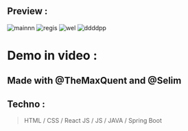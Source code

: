 ## Preview :
![mainnn](https://user-images.githubusercontent.com/110362553/206735475-76f8b16d-313e-40bd-9c90-52857a238150.png)
![regis](https://user-images.githubusercontent.com/110362553/206735465-1fb4521c-5358-4157-adb5-5f0f8f4df587.png)
![wel](https://user-images.githubusercontent.com/110362553/206735458-70dc5cdc-8266-4c84-8986-86d82e5bf160.png)
![ddddpp](https://user-images.githubusercontent.com/110362553/206735452-1325c8e7-bd42-4461-b1e6-ad7ec477123d.png)

# Demo in video :


## Made with @TheMaxQuent and @Selim

## Techno :
> HTML / CSS / React JS / JS / JAVA / Spring Boot
